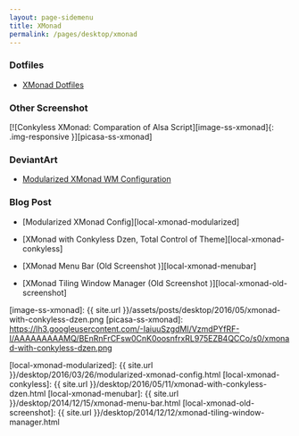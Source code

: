 ```yaml
---
layout: page-sidemenu
title: XMonad
permalink: /pages/desktop/xmonad
---
```


### Dotfiles

*	[XMonad Dotfiles][dotfiles-xmonad]


### Other Screenshot

[![Conkyless XMonad: Comparation of Alsa Script][image-ss-xmonad]{: .img-responsive }][picasa-ss-xmonad]

### DeviantArt

*	[Modularized XMonad WM Configuration][deviant-xmonad]

### Blog Post

*	[Modularized XMonad Config][local-xmonad-modularized]

*	[XMonad with Conkyless Dzen, Total Control of Theme][local-xmonad-conkyless]

*	[XMonad Menu Bar (Old Screenshot )][local-xmonad-menubar]

*	[XMonad Tiling Window Manager (Old Screenshot )][local-xmonad-old-screenshot]
 
[//]: <> ( -- -- -- links below -- -- -- )

[dotfiles-xmonad]: https://github.com/epsi-rns/dotfiles/blob/master/xmonad/README.md
[deviant-xmonad]: http://nurwijayadi.deviantart.com/art/Modularized-XMonad-Config-602590322

[image-ss-xmonad]: {{ site.url }}/assets/posts/desktop/2016/05/xmonad-with-conkyless-dzen.png
[picasa-ss-xmonad]: https://lh3.googleusercontent.com/-IaiuuSzgdMI/VzmdPYfRF-I/AAAAAAAAAMQ/BEnRnFrCFsw0CnK0oosnfrxRL975EZB4QCCo/s0/xmonad-with-conkyless-dzen.png

[local-xmonad-modularized]:    {{ site.url }}/desktop/2016/03/26/modularized-xmonad-config.html
[local-xmonad-conkyless]:      {{ site.url }}/desktop/2016/05/11/xmonad-with-conkyless-dzen.html
[local-xmonad-menubar]:        {{ site.url }}/desktop/2014/12/15/xmonad-menu-bar.html
[local-xmonad-old-screenshot]: {{ site.url }}/desktop/2014/12/12/xmonad-tiling-window-manager.html
